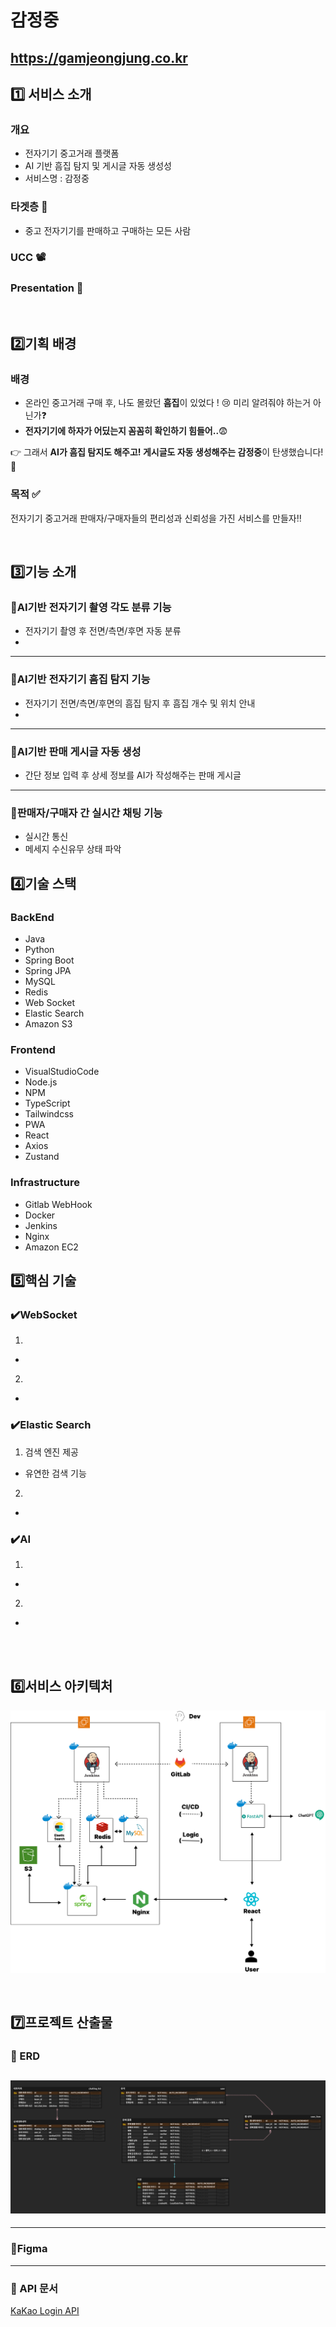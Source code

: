 
# 감정중

## https://gamjeongjung.co.kr
## 1️⃣ 서비스 소개

### 개요

- 전자기기 중고거래 플랫폼
- AI 기반 흠집 탐지 및 게시글 자동 생성성
- 서비스명 : 감정중

### 타겟층 🎯

- 중고 전자기기를 판매하고 구매하는 모든 사람

### UCC 📽️


### Presentation 📕


<br>

## 2️⃣기획 배경

### 배경

- 온라인 중고거래 구매 후, 나도 몰랐던 **흠집**이 있었다 ! 😢 미리 알려줘야 하는거 아닌가❓
- **전자기기에 하자가 어딨는지 꼼꼼히 확인하기 힘들어..**😨 


👉 그래서 **AI가 흠집 탐지도 해주고! 게시글도 자동 생성해주는 감정중**이 탄생했습니다! 💙

### 목적 ✅

전자기기 중고거래 판매자/구매자들의 편리성과 신뢰성을 가진 서비스를 만들자‼️

<br>

## 3️⃣기능 소개

### 📌AI기반 전자기기 촬영 각도 분류 기능
- 전자기기 촬영 후 전면/측면/후면 자동 분류
- 
---

### 📌AI기반 전자기기 흠집 탐지 기능
- 전자기기 전면/측면/후면의 흠집 탐지 후 흠집 개수 및 위치 안내
- 
---

### 📌AI기반 판매 게시글 자동 생성 
- 간단 정보 입력 후 상세 정보를 AI가 작성해주는 판매 게시글 
---

### 📌판매자/구매자 간 실시간 채팅 기능 
- 실시간 통신  
- 메세지 수신유무 상태 파악 


## 4️⃣기술 스택
### BackEnd
- Java
- Python
- Spring Boot
- Spring JPA
- MySQL
- Redis
- Web Socket
- Elastic Search
- Amazon S3

### Frontend
- VisualStudioCode
- Node.js
- NPM
- TypeScript
- Tailwindcss
- PWA
- React
- Axios
- Zustand

### Infrastructure
- Gitlab WebHook
- Docker
- Jenkins
- Nginx
- Amazon EC2

## 5️⃣핵심 기술
### ✔️WebSocket
1. 
- 
2. 
- 

### ✔️Elastic Search
1. 검색 엔진 제공
- 유연한 검색 기능
2. 
- 
### ✔️AI 

1. 
- 
2. 
- 

<br>


<br>

## 6️⃣서비스 아키텍처
![architecture](./images/architecture.png)

<br>

## 7️⃣프로젝트 산출물
### 📌 ERD
![ERD](./images/gamjeongjung_ERD.png)
---

---

### 📌Figma


---

### 📌 API 문서
[KaKao Login API](https://developers.kakao.com/docs/latest/ko/kakaologin/rest-api)

